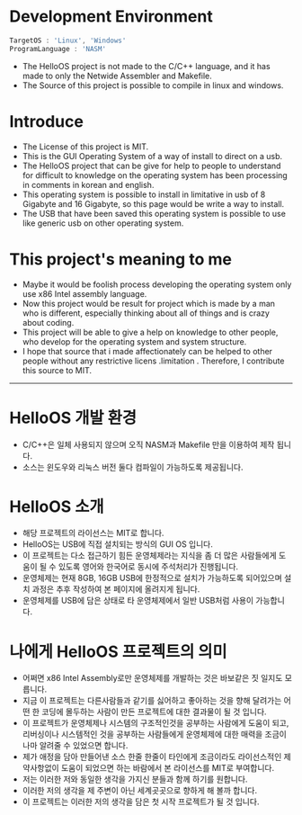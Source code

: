 Development Environment
=======
```nasm
TargetOS : 'Linux', 'Windows'
ProgramLanguage : 'NASM'
```
- The HelloOS project is not made to the C/C++ language, and it has made to only the Netwide Assembler and Makefile.
- The Source of this project is possible to compile in linux and windows.

Introduce
=======
- The License of this project is MIT.
- This is the GUI Operating System of a way of install to direct on a usb.
- The HelloOS project that can be give for help to people to understand for difficult to knowledge on the operating system has been processing in comments in korean and english.
- This operating system is possible to install in limitative in usb of 8 Gigabyte and 16 Gigabyte, so this page would be write a way to install.
- The USB that have been saved this operating system is possible to use like generic usb on other operating system.

This project's meaning to me
=====
- Maybe it would be foolish process developing the operating system only use x86 Intel assembly language.
- Now this project would be result for project which is made by a man who is different, especially thinking about all of things and is crazy about coding.
- This project will be able to give a help on knowledge to other people, who develop for the operating system and system structure.
- I hope that source that i made affectionately can be helped to other people without any restrictive licens .limitation . Therefore, I contribute this source to MIT.

<hr />

HelloOS 개발 환경
======
- C/C++은 일체 사용되지 않으며 오직 NASM과 Makefile 만을 이용하여 제작 됩니다.
- 소스는 윈도우와 리눅스 버전 둘다 컴파일이 가능하도록 제공됩니다.

HelloOS 소개
=======
- 해당 프로젝트의 라이선스는 MIT로 합니다.
- HelloOS는 USB에 직접 설치되는 방식의 GUI OS 입니다.
- 이 프로젝트는 다소 접근하기 힘든 운영체제라는 지식을 좀 더 많은 사람들에게 도움이 될 수 있도록 영어와 한국어로 동시에 주석처리가 진행됩니다.
- 운영체제는 현재 8GB, 16GB USB에 한정적으로 설치가 가능하도록 되어있으며 설치 과정은 추후 작성하여 본 페이지에 올려지게 됩니다.
- 운영체제를 USB에 담은 상태로 타 운영체제에서 일반 USB처럼 사용이 가능합니다.

나에게 HelloOS 프로젝트의 의미
=======
- 어쩌면 x86 Intel Assembly로만 운영체제를 개발하는 것은 바보같은 짓 일지도 모릅니다.
- 지금 이 프로젝트는 다른사람들과 같기를 싫어하고 좋아하는 것을 향해 달려가는 어떤 한 코딩에 몰두하는 사람이 만든 프로젝트에 대한 결과물이 될 것 입니다.
- 이 프로젝트가 운영체제나 시스템의 구조적인것을 공부하는 사람에게 도움이 되고, 리버싱이나 시스템적인 것을 공부하는 사람들에게 운영체제에 대한 매력을 조금이나마 알려줄 수 있었으면 합니다.
- 제가 애정을 담아 만들어낸 소스 한줄 한줄이 타인에게 조금이라도 라이선스적인 제약사항없이 도움이 되었으면 하는 바람에서 본 라이선스를 MIT로 부여합니다.
- 저는 이러한 저와 동일한 생각을 가지신 분들과 함께 하기를 원합니다.
- 이러한 저의 생각을 제 주변이 아닌 세계곳곳으로 향하게 해 볼까 합니다.
- 이 프로젝트는 이러한 저의 생각을 담은 첫 시작 프로젝트가 될 것 입니다.
